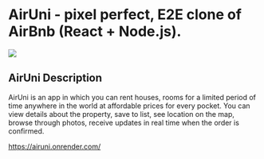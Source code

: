 <h1>AirUni - pixel perfect, E2E clone of AirBnb (React + Node.js).</h1>
<img src="https://res.cloudinary.com/dpbcaizq9/image/upload/v1723827075/homepage-airuni_ilcob1.png"/>

<h2>AirUni Description</h2>
<p>AirUni is an app in which you can rent houses, rooms for a limited period of time anywhere in the world at affordable prices for every pocket.
You can view details about the property, save to list, see location on the map, browse through photos, receive updates in real time when the order is confirmed.</p>












https://airuni.onrender.com/
